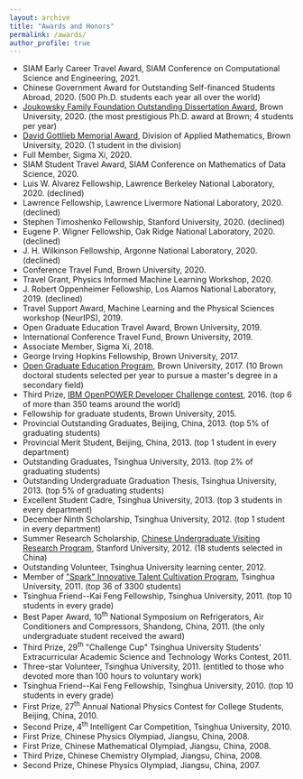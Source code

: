 ```yaml
---
layout: archive
title: "Awards and Honors"
permalink: /awards/
author_profile: true
---
```


- SIAM Early Career Travel Award, SIAM Conference on Computational Science and Engineering, 2021.
- Chinese Government Award for Outstanding Self-financed Students Abroad, 2020. (500 Ph.D. students each year all over the world)
- [Joukowsky Family Foundation Outstanding Dissertation Award](https://www.brown.edu/academics/gradschool/about/newsletter/leaders-their-fields-four-students-selected-2020-joukowsky-prizes), Brown University, 2020. (the most prestigious Ph.D. award at Brown; 4 students per year)
- [David Gottlieb Memorial Award](https://www.brown.edu/academics/applied-mathematics/graduate-program/awards), Division of Applied Mathematics, Brown University, 2020. (1 student in the division)
- Full Member, Sigma Xi, 2020.
- SIAM Student Travel Award, SIAM Conference on Mathematics of Data Science, 2020.
- Luis W. Alvarez Fellowship, Lawrence Berkeley National Laboratory, 2020. (declined)
- Lawrence Fellowship, Lawrence Livermore National Laboratory, 2020. (declined)
- Stephen Timoshenko Fellowship, Stanford University, 2020. (declined)
- Eugene P. Wigner Fellowship, Oak Ridge National Laboratory, 2020. (declined)
- J. H. Wilkinson Fellowship, Argonne National Laboratory, 2020. (declined)
- Conference Travel Fund, Brown University, 2020.
- Travel Grant, Physics Informed Machine Learning Workshop, 2020.
- J. Robert Oppenheimer Fellowship, Los Alamos National Laboratory, 2019. (declined)
- Travel Support Award, Machine Learning and the Physical Sciences workshop (NeurIPS), 2019.
- Open Graduate Education Travel Award, Brown University, 2019.
- International Conference Travel Fund, Brown University, 2019.
- Associate Member, Sigma Xi, 2018.
- George Irving Hopkins Fellowship, Brown University, 2017.
- [Open Graduate Education Program](https://www.brown.edu/academics/gradschool/opengraduateeducation), Brown University, 2017. (10 Brown doctoral students selected per year to pursue a master's degree in a secondary field)
- Third Prize, [IBM OpenPOWER Developer Challenge contest](https://openpowerfoundation.org/blogs/openpower-developer-challenge-finalists/), 2016. (top 6 of more than 350 teams around the world)
- Fellowship for graduate students, Brown University, 2015.
- Provincial Outstanding Graduates, Beijing, China, 2013. (top 5% of graduating students)
- Provincial Merit Student, Beijing, China, 2013. (top 1 student in every department)
- Outstanding Graduates, Tsinghua University, 2013. (top 2% of graduating students)
- Outstanding Undergraduate Graduation Thesis, Tsinghua University, 2013. (top 5% of graduating students)
- Excellent Student Cadre, Tsinghua University, 2013. (top 3 students in every department)
- December Ninth Scholarship, Tsinghua University, 2012. (top 1 student in every department)
- Summer Research Scholarship, [Chinese Undergraduate Visiting Research Program](https://engineering.stanford.edu/students-academics/programs/global-engineering-programs/chinese-ugvr), Stanford University, 2012. (18 students selected in China)
- Outstanding Volunteer, Tsinghua University learning center, 2012.
- Member of ["Spark" Innovative Talent Cultivation Program](https://student.tsinghua.edu.cn/topic/xinghuo/index.html), Tsinghua University, 2011. (top 36 of 3300 students)
- Tsinghua Friend--Kai Feng Fellowship, Tsinghua University, 2011. (top 10 students in every grade)
- Best Paper Award, 10<sup>th</sup> National Symposium on Refrigerators, Air Conditioners and Compressors, Shandong, China, 2011. (the only undergraduate student received the award)
- Third Prize, 29<sup>th</sup> "Challenge Cup" Tsinghua University Students' Extracurricular Academic Science and Technology Works Contest, 2011.
- Three-star Volunteer, Tsinghua University, 2011. (entitled to those who devoted more than 100 hours to voluntary work)
- Tsinghua Friend--Kai Feng Fellowship, Tsinghua University, 2010. (top 10 students in every grade)
- First Prize, 27<sup>th</sup> Annual National Physics Contest for College Students, Beijing, China, 2010.
- Second Prize, 4<sup>th</sup> Intelligent Car Competition, Tsinghua University, 2010.
- First Prize, Chinese Physics Olympiad, Jiangsu, China, 2008.
- First Prize, Chinese Mathematical Olympiad, Jiangsu, China, 2008.
- Third Prize, Chinese Chemistry Olympiad, Jiangsu, China, 2008.
- Second Prize, Chinese Physics Olympiad, Jiangsu, China, 2007.